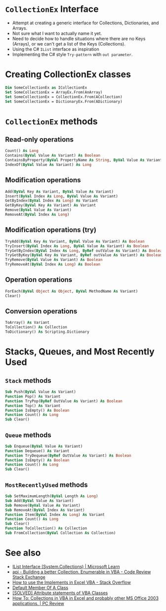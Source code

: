 # `CollectionEx` Interface
- Attempt at creating a generic interface for Collections, Dictionaries, and Arrays.
- Not sure what I want to actually name it yet.
- Need to decide how to handle situations where there are no Keys (Arrays), or we can't get a list of the Keys (Collections).
- Using the C\# `IList` interface as inspiration
- Implementing the C\# style `Try-pattern` with `out parameter`.

# Creating CollectionEx classes
```vb
Dim SomeCollectionEx as ICollectionEx
Set SomeCollectionEx = ArrayEx.From(AnArray)
Set SomeCollectionEx = CollectionEx.From(ACollection)
Set SomeCollectionEx = DictionaryEx.From(ADictionary)
```
# `CollectionEx` methods
## Read-only operations
```vb
Count() As Long
Contains(ByVal Value As Variant) As Boolean
ContainsByProperty(ByVal PropertyName As String, ByVal Value As Variant) As Boolean
IndexOf(ByVal Value As Variant) As Long
```
## Modification operations 
```vb
Add(ByVal Key As Variant, ByVal Value As Variant)
Insert(ByVal Index As Long, ByVal Value As Variant)
GetByIndex(ByVal Index As Long) As Variant
GetByKey(ByVal Key As Variant) As Variant
Remove(ByVal Value As Variant)
RemoveAt(ByVal Index As Long)
```
## Modification operations (try)
```vb
TryAdd(ByVal Key As Variant, ByVal Value As Variant) As Boolean
TryInsert(ByVal Index As Long, ByVal Value As Variant) As Boolean
TryGetByIndex(ByVal Index As Long, ByRef outValue As Variant) As Boolean
TryGetByKey(ByVal Key As Variant, ByRef outValue As Variant) As Boolean
TryRemove(ByVal Value As Variant) As Boolean
TryRemoveAt(ByVal Index As Long) As Boolean
```
## Operation operations
```vb
ForEach(ByVal Object As Object, ByVal MethodName As Variant)
Clear()
```
## Conversion operations
```vb
ToArray() As Variant
ToCollection() As Collection
ToDictionary() As Scripting.Dictionary
```

# Stacks, Queues, and Most Recently Used
## `Stack` methods
```vb
Sub Push(ByVal Value As Variant)
Function Pop() As Variant
Function TryPop(ByRef OutValue As Variant) As Boolean
Function Top() As Variant
Function IsEmpty() As Boolean
Function Count() As Long
Sub Clear()
```

## `Queue` methods
```vb
Sub Enqueue(ByVal Value As Variant)
Function Dequeue() As Variant
Function TryDequeue(ByRef OutValue As Variant) As Boolean
Function IsEmpty() As Boolean
Function Count() As Long
Sub Clear()
```

## `MostRecentlyUsed` methods
```vb
Sub SetMaximumLength(ByVal Length As Long)
Sub Add(ByVal Value As Variant)
Sub Remove(ByVal Value As Variant)
Sub RemoveAt(ByVal Index As Variant)
Function Item(ByVal Index As Long) As Variant
Function Count() As Long
Sub Clear()
Function ToCollection() As Collection
Sub FromCollection(ByVal Collection As Collection)
```

# See also
- [IList Interface (System.Collections) | Microsoft Learn](https://learn.microsoft.com/en-us/dotnet/api/system.collections.ilist?view=net-7.0)
- [api - Building a better Collection. Enumerable in VBA - Code Review Stack Exchange](https://codereview.stackexchange.com/questions/60504/building-a-better-collection-enumerable-in-vba)
- [How to use the Implements in Excel VBA - Stack Overflow](https://stackoverflow.com/questions/19373081/how-to-use-the-implements-in-excel-vba/19379641#19379641)
- [Default Member Of A Class](http://www.cpearson.com/excel/DefaultMember.aspx)
- [[SOLVED] Attribute statements of VBA Classes](http://www.excelforum.com/excel-programming-vba-macros/562915-solved-attribute-statements-of-vba-classes.html)
- [How To: Collections in VBA in Excel and probably other MS Office 2003 applications. | PC Review](http://www.pcreview.co.uk/forums/collections-vba-excel-and-probably-other-ms-office-2003-applications-t2293368.html)
